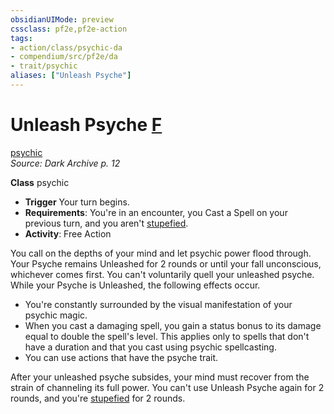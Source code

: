 ```yaml
---
obsidianUIMode: preview
cssclass: pf2e,pf2e-action
tags:
- action/class/psychic-da
- compendium/src/pf2e/da
- trait/psychic
aliases: ["Unleash Psyche"]
---
```

# Unleash Psyche [F](rules/core-rulebook/chapter-9-playing-the-game.md#Actions "Free Action")
[psychic](rules/traits/psychic-da.md)  
*Source: Dark Archive p. 12*  

**Class** psychic
- **Trigger** Your turn begins.
- **Requirements**: You're in an encounter, you Cast a Spell on your previous turn, and you aren't [stupefied](rules/conditions.md#Stupefied).
- **Activity**: Free Action

You call on the depths of your mind and let psychic power flood through. Your Psyche remains Unleashed for 2 rounds or until your fall unconscious, whichever comes first. You can't voluntarily quell your unleashed psyche. While your Psyche is Unleashed, the following effects occur.

- You're constantly surrounded by the visual manifestation of your psychic magic.
- When you cast a damaging spell, you gain a status bonus to its damage equal to double the spell's level. This applies only to spells that don't have a duration and that you cast using psychic spellcasting.
- You can use actions that have the psyche trait.

After your unleashed psyche subsides, your mind must recover from the strain of channeling its full power. You can't use Unleash Psyche again for 2 rounds, and you're [stupefied](rules/conditions.md#Stupefied) for 2 rounds.
